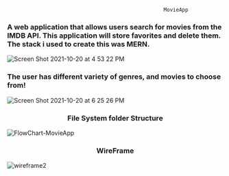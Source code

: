                                                        MovieApp 


<h3 align='left' > A web application that allows users search for movies from the IMDB API. This application will store favorites and delete them. The stack i used to create this was MERN. </h3>


![Screen Shot 2021-10-20 at 4 53 22 PM](https://user-images.githubusercontent.com/69587570/138180558-5e9c31ea-a585-41cf-a8e4-cb4dd67f508a.png)

<h3 align='left'>The user has  different variety of genres, and movies to choose from!</h3>


![Screen Shot 2021-10-20 at 6 25 26 PM](https://user-images.githubusercontent.com/69587570/138181999-357493f6-c006-466d-99e2-7ac848f8a3aa.png)


<h3 align='center'> File System folder Structure </h3>

![FlowChart-MovieApp](https://user-images.githubusercontent.com/69587570/138198048-610daca4-d8e4-468b-a408-9cf06a0a936d.jpg)

<h3 align='center'> WireFrame </h3>

![wireframe2](https://user-images.githubusercontent.com/69587570/138344749-da70fcb0-7f5e-409d-84a5-6c0515741b05.png)
